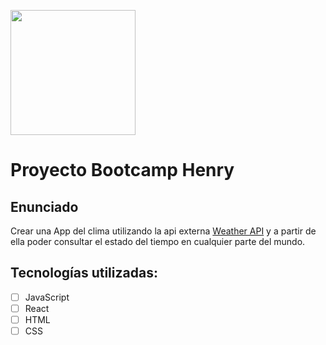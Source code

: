 <p align='left' >
    <img width="200rem" src='https://res.cloudinary.com/deqbqghhq/image/upload/v1678655273/app-clima_k2tazd.jpg'/>
</p>

# Proyecto Bootcamp Henry 

## Enunciado
Crear una App del clima utilizando la api externa 
[Weather API](http://api.openweathermap.org) y a partir de ella poder consultar el estado del tiempo en cualquier parte del mundo.

## Tecnologías utilizadas:
- [ ] JavaScript
- [ ] React
- [ ] HTML
- [ ] CSS